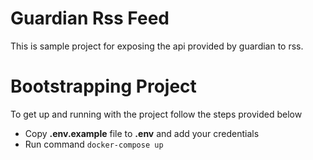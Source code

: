 # Guardian Rss Feed 
This is sample project for exposing the api provided by guardian to rss. 


# Bootstrapping Project
To get up and running with the project follow the steps provided below

- Copy **.env.example** file to **.env** and add your credentials
- Run command ```docker-compose up```
